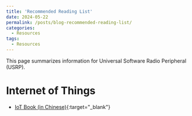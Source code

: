 ```yaml
---
title: 'Recommended Reading List'
date: 2024-05-22
permalink: /posts/blog-recommended-reading-list/
categories:
  - Resources 
tags:
  - Resources 
---
```


This page summarizes information for Universal Software Radio Peripheral (USRP).


# Internet of Things
* [IoT Book (in Chinese)](https://iot-book.github.io/){:target="_blank"}